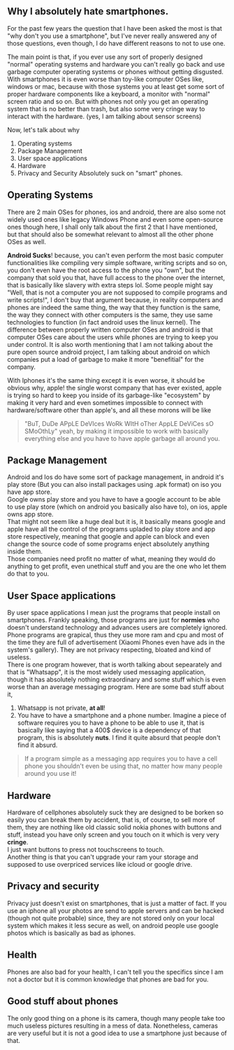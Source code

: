 <!-- Title: Why I absolutely hate smart phones  -->

Why I absolutely hate smartphones.
----------------------------------

For the past few years the question that I have been asked the most
is that "why don't you use a smartphone", but I've never really 
answered any of those questions, even though, 
I do have different reasons to not to use one.

The main point is that, if you ever use any sort of properly
designed "normal" operating systems and hardware you can't really 
go back and use garbage computer operating systems or phones
without getting disgusted. 
With smartphones it is even worse than toy-like computer OSes like, windows
or mac, because with those systems you at least get some sort of 
proper hardware components like a keyboard, 
a monitor with "normal" screen ratio and so on.
But with phones not only you get an operating system that is no better than 
trash, but also some very cringe way to interact with the hardware. 
(yes, I am talking about sensor screens)

Now, let's talk about why
1. Operating systems
1. Package Management
1. User space applications
1. Hardware
1. Privacy and Security
Absolutely suck on "smart" phones.

Operating Systems
-----------------
There are 2 main OSes for phones, ios and android, there are also some not widely used ones 
like legacy Windows Phone and even some open-source ones though here, I shall only talk about the
first 2 that I have mentioned, but that should also be somewhat relevant 
to almost all the other phone OSes as well.

<strong class="color1">Android Sucks</strong>! because, you can't even perform the most basic
computer functionalities 
like compiling very simple software, writing scripts and so on, you don't even have
the root access to the phone you "own", but the company that sold you that, have full 
access to the phone over the internet, that is basically like slavery with extra steps lol.
Some people might say "Well, that is not a computer
you are not supposed to compile programs and write scripts!", I don't buy that argument
because, in reality computers and phones are indeed the same thing, the way that they
function is the same, the way they connect with other computers is the same,
they use same technologies to function (in fact android uses the linux kernel).
The difference between properly written computer OSes and android is that 
computer OSes care about the users while phones are trying to keep you under control.
It is also worth mentioning that I am not talking about the pure open source android
project, I am talking about android on which companies put a load of garbage to make 
it more "benefitial" for the company.  

With Iphones it's the same thing except it is even worse, 
it should be obvious why, apple! the single worst company 
that has ever existed, apple is trying so hard to keep you 
inside of its garbage-like "ecosystem" by making it very hard 
and even sometimes impossible to connect with hardware/software
other than apple's, and all these morons will be like 
> "BuT, DuDe APpLE DeVIces WoRk WItH oTher AppLE DeViCes sO SMoOthLy" 
yeah, by making it impossible to work with basically everything else
and you have to have apple garbage all around you.

Package Management
------------------
Android and Ios do have some sort of package management,
in android it's play store (But you can also install packages using .apk format)
on iso you have app store.  
Google owns play store and you have to have a google account to be able to use 
play store (which on android you basically also have to), on ios, apple owns
app store.  
That might not seem like a huge deal but it is, it basically means google and apple
have all the control of the programs upladed to play store and app store respectively,
meaning that google and apple can block and even change the source code of some programs
enject absolutely anything inside them.  
Those companies need profit no matter of what, meaning they would do anything to 
get profit, even unethical stuff and you are the one who let them do that to you.

User Space applications
-----------------------
By user space applications I mean just the programs that people
install on smartphones. Frankly speaking, those programs are
just for <strong class="color1">normies</strong> who doesn't understand 
technology and advances users are completely ignored. Phone programs
are grapical, thus they use more ram and cpu and most of the time they are
full of advertisement (Xiaomi Phones even have ads in the system's gallery).
They are not privacy respecting, bloated and kind of useless.  
There is one program however, that is worth talking about sepearately and that is 
"Whatsapp", it is the most widely used messaging application, though it has absolutely
nothing extraordinary and some stuff which is even worse than an average messaging program.
Here are some bad stuff about it,
1. Whatsapp is not private, <strong class="color2">at all</strong>!
1. You have to have a smartphone and a phone number.
Imagine a piece of software requires you to have a phone to be able to use it,
that is basically like saying that a 400$ device is a dependency of that program,
this is absolutely <strong class="color3">nuts</strong>. I find it quite absurd
that people don't find it absurd. 
>If a program simple as a messaging app requires you to have
>a cell phone you shouldn't even be using that,
>no matter how many people around you use it!

Hardware
--------
Hardware of cellphones absolutely suck they are designed to be borken so easily you can
break them by accident, that is, of course, 
to sell more of them, they are nothing like old classic solid nokia phones 
with buttons and stuff, instead you have only screen and you touch on it 
which is very very <strong class="color1">cringe</strong>.  
I just want buttons to press not touchscreens to touch.  
Another thing is that you can't upgrade your ram your storage and supposed to use overpriced
services like icloud or google drive.

Privacy and security
--------------------
Privacy just doesn't exist on smartphones, that is just a matter of fact.
If you use an iphone all your photos are send to apple servers and can be hacked 
(though not quite probable) since, they are not stored only on your local system
which makes it less secure as well,
on android people use google photos which is basically as bad as iphones.

Health
------
Phones are also bad for your health, I can't
tell you the specifics since I am not a doctor
but it is common knowledge that phones are bad for you.

Good stuff about phones
-----------------------
The only good thing on a phone is its camera, 
though many people take too much useless pictures
resulting in a mess of data. Nonetheless, cameras are very useful
but it is not a good idea to use a smartphone just because of that.
